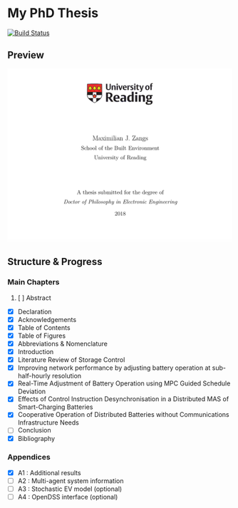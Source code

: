 # My PhD Thesis

[![Build Status](https://travis-ci.com/Muxelmann/phd-thesis.svg?token=7cNEpzpigEcqdnzKv74q&branch=master)](https://travis-ci.com/Muxelmann/phd-thesis)

## Preview

![](https://github.com/Muxelmann/phd-thesis/raw/master/README/cover.png)

## Structure & Progress

### Main Chapters

1. [ ] Abstract
- [x] Declaration
- [x] Acknowledgements
- [x] Table of Contents
- [x] Table of Figures
- [x] Abbreviations & Nomenclature
- [x] Introduction
- [x] Literature Review of Storage Control
- [x] Improving network performance by adjusting battery operation at sub-half-hourly resolution
- [x] Real-Time Adjustment of Battery Operation using MPC Guided Schedule Deviation
- [x] Effects of Control Instruction Desynchronisation in a Distributed MAS of Smart-Charging Batteries
- [x] Cooperative Operation of Distributed Batteries without Communications Infrastructure Needs
- [ ] Conclusion
- [x] Bibliography

### Appendices

- [x] A1 : Additional results
- [ ] A2 : Multi-agent system information
- [ ] A3 : Stochastic EV model (optional)
- [ ] A4 : OpenDSS interface (optional)
